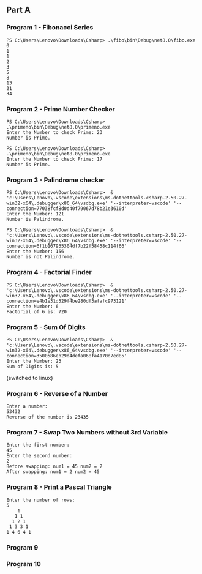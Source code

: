 ## Part A
### Program 1 - Fibonacci Series
```
PS C:\Users\Lenovo\Downloads\Csharp> .\fibo\bin\Debug\net8.0\fibo.exe
0
1
1
2
3
5
8
13
21
34
```

### Program 2 - Prime Number Checker
```
PS C:\Users\Lenovo\Downloads\Csharp> .\primeno\bin\Debug\net8.0\primeno.exe      
Enter the Number to check Prime: 23
Number is Prime.
```

```
PS C:\Users\Lenovo\Downloads\Csharp> .\primeno\bin\Debug\net8.0\primeno.exe
Enter the Number to check Prime: 17
Number is Prime.
```

### Program 3 - Palindrome checker
```
PS C:\Users\Lenovo\Downloads\Csharp>  & 'c:\Users\Lenovo\.vscode\extensions\ms-dotnettools.csharp-2.50.27-win32-x64\.debugger\x86_64\vsdbg.exe' '--interpreter=vscode' '--connection=77038fcf8d0d40f79067d78b21e3610d' 
Enter the Number: 121
Number is Palindrome.
```

```
PS C:\Users\Lenovo\Downloads\Csharp>  & 'c:\Users\Lenovo\.vscode\extensions\ms-dotnettools.csharp-2.50.27-win32-x64\.debugger\x86_64\vsdbg.exe' '--interpreter=vscode' '--connection=6f1b167935304df7b22f58458c114f66' 
Enter the Number: 156
Number is not Palindrome.
```

### Program 4 - Factorial Finder
```
PS C:\Users\Lenovo\Downloads\Csharp>  & 'c:\Users\Lenovo\.vscode\extensions\ms-dotnettools.csharp-2.50.27-win32-x64\.debugger\x86_64\vsdbg.exe' '--interpreter=vscode' '--connection=e4b1e31d529f4be280df3afafc973121' 
Enter the Number: 6
Factorial of 6 is: 720
```

### Program 5 - Sum Of Digits
```
PS C:\Users\Lenovo\Downloads\Csharp>  & 'c:\Users\Lenovo\.vscode\extensions\ms-dotnettools.csharp-2.50.27-win32-x64\.debugger\x86_64\vsdbg.exe' '--interpreter=vscode' '--connection=3500586eb29d4defa068fa4170d7ed85' 
Enter the Number: 23
Sum of Digits is: 5
```

(switched to linux)

### Program 6 - Reverse of a Number
```
Enter a number: 
53432
Reverse of the number is 23435
```

### Program 7 - Swap Two Numbers without 3rd Variable
```
Enter the first number: 
45
Enter the second number: 
2
Before swapping: num1 = 45 num2 = 2
After swapping: num1 = 2 num2 = 45
```
### Program 8 - Print a Pascal Triangle
```
Enter the number of rows: 
5
    1 
   1 1 
  1 2 1 
 1 3 3 1 
1 4 6 4 1 
```

### Program 9

### Program 10